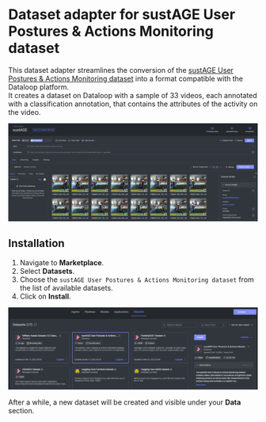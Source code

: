 # Dataset adapter for sustAGE User Postures & Actions Monitoring dataset

This dataset adapter streamlines the conversion of the [sustAGE User Postures & Actions Monitoring dataset](https://data.niaid.nih.gov/resources?id=zenodo_7043786) 
into a format compatible with the Dataloop platform. \
It creates a dataset on Dataloop with a sample of 33 videos, each annotated with a classification annotation, that contains the attributes of the activity on the video.

![dataset_browse.png](assets/dataset_browse.png)

## Installation

1. Navigate to **Marketplace**.
2. Select **Datasets**.
3. Choose the `sustAGE User Postures & Actions Monitoring dataset` from the list of available datasets.
4. Click on **Install**.

![marketplace.png](assets/marketplace.png)

After a while, a new dataset will be created and visible under your **Data** section.
